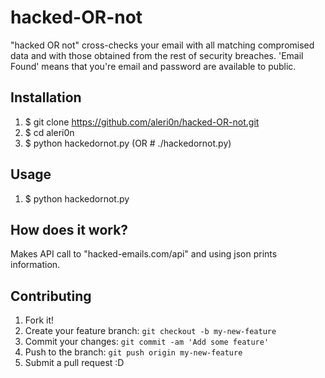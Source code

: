 # hacked-OR-not
"hacked OR not" cross-checks your email with all matching compromised data and with those obtained from the rest of security breaches. 'Email Found' means that you're email and password are available to public.

## Installation
1. $ git clone https://github.com/aleri0n/hacked-OR-not.git
2. $ cd aleri0n
3. $ python hackedornot.py (OR # ./hackedornot.py)

## Usage
1. $ python hackedornot.py

## How does it work? 
Makes API call to "hacked-emails.com/api" and using json prints information.

## Contributing
1. Fork it!
2. Create your feature branch: `git checkout -b my-new-feature`
3. Commit your changes: `git commit -am 'Add some feature'`
4. Push to the branch: `git push origin my-new-feature`
5. Submit a pull request :D
